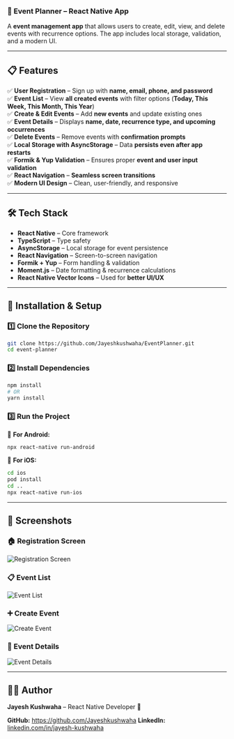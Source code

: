 ### **📌 Event Planner – React Native App**  

A **event management app** that allows users to create, edit, view, and delete events with recurrence options. The app includes local storage, validation, and a modern UI.

---

## **📋 Features**  

✅ **User Registration** – Sign up with **name, email, phone, and password**  
✅ **Event List** – View **all created events** with filter options (**Today, This Week, This Month, This Year**)  
✅ **Create & Edit Events** – Add **new events** and update existing ones  
✅ **Event Details** – Displays **name, date, recurrence type, and upcoming occurrences**  
✅ **Delete Events** – Remove events with **confirmation prompts**  
✅ **Local Storage with AsyncStorage** – Data **persists even after app restarts**  
✅ **Formik & Yup Validation** – Ensures proper **event and user input validation**  
✅ **React Navigation** – **Seamless screen transitions**  
✅ **Modern UI Design** – Clean, user-friendly, and responsive  

---

## **🛠️ Tech Stack**  

- **React Native** – Core framework  
- **TypeScript** – Type safety  
- **AsyncStorage** – Local storage for event persistence  
- **React Navigation** – Screen-to-screen navigation  
- **Formik + Yup** – Form handling & validation  
- **Moment.js** – Date formatting & recurrence calculations  
- **React Native Vector Icons** – Used for **better UI/UX**  

---

## **🚀 Installation & Setup**  

### **1️⃣ Clone the Repository**  
```sh
git clone https://github.com/Jayeshkushwaha/EventPlanner.git
cd event-planner
```

### **2️⃣ Install Dependencies**  
```sh
npm install
# OR
yarn install
```

### **3️⃣ Run the Project**  

📱 **For Android:**  
```sh
npx react-native run-android
```

🍏 **For iOS:**  
```sh
cd ios
pod install
cd ..
npx react-native run-ios
```

---

## **📱 Screenshots**  

### 🏠 Registration Screen  
![Registration Screen](assets/screenshots/registration.png)  

### 📋 Event List  
![Event List](assets/screenshots/event-list.png)  

### ➕ Create Event  
![Create Event](assets/screenshots/create-event.png)  

### 📄 Event Details  
![Event Details](assets/screenshots/event-detail.png)  

---

## **👨‍💻 Author**  

**Jayesh Kushwaha** – React Native Developer 🚀  

**GitHub:** https://github.com/Jayeshkushwaha
**LinkedIn:** [linkedin.com/in/jayesh-kushwaha](https://www.linkedin.com/in/jayesh-kushwaha/)